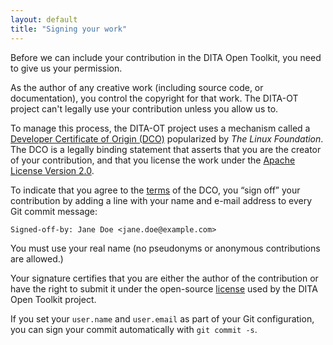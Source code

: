 ```yaml
---
layout: default
title: "Signing your work"
---
```


<p class="lead">Before we can include your contribution in the DITA Open Toolkit, you need to give us your permission.</p>

As the author of any creative work (including source code, or documentation), you control the copyright for that work. The DITA-OT project can't legally use your contribution unless you allow us to.

To manage this process, the DITA-OT project uses a mechanism called a [Developer Certificate of Origin (DCO)][1] popularized by _The Linux Foundation_. The DCO is a legally binding statement that asserts that you are the creator of your contribution, and that you license the work under the [Apache License Version 2.0][2].

To indicate that you agree to the [terms][1] of the DCO, you “sign off” your contribution by adding a line with your name and e-mail address to every Git commit message:

    Signed-off-by: Jane Doe <jane.doe@example.com>

You must use your real name (no pseudonyms or anonymous contributions are allowed.)

Your signature certifies that you are either the author of the contribution or  have the right to submit it under the open-source [license][2] used by the DITA Open Toolkit project.

If you set your `user.name` and `user.email` as part of your Git configuration, you can sign your commit automatically with `git commit -s`.


[1]: http://developercertificate.org/
[2]: http://www.apache.org/licenses/LICENSE-2.0
